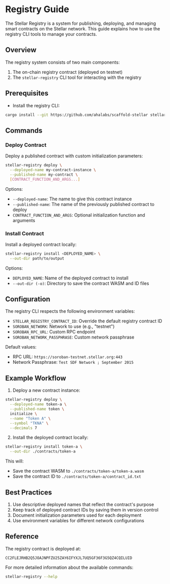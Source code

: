 # Registry Guide

The Stellar Registry is a system for publishing, deploying, and managing smart contracts on the Stellar network. This guide explains how to use the registry CLI tools to manage your contracts.

## Overview

The registry system consists of two main components:

1. The on-chain registry contract (deployed on testnet)
2. The `stellar-registry` CLI tool for interacting with the registry

## Prerequisites

- Install the registry CLI:
```bash
cargo install --git https://github.com/ahalabs/scaffold-stellar stellar-registry-cli
```

## Commands

### Deploy Contract

Deploy a published contract with custom initialization parameters:

```bash
stellar-registry deploy \
  --deployed-name my-contract-instance \
  --published-name my-contract \
  [CONTRACT_FUNCTION_AND_ARGS...]
```

Options:
- `--deployed-name`: The name to give this contract instance
- `--published-name`: The name of the previously published contract to deploy
- `CONTRACT_FUNCTION_AND_ARGS`: Optional initialization function and arguments

### Install Contract

Install a deployed contract locally:

```bash
stellar-registry install <DEPLOYED_NAME> \
  --out-dir path/to/output
```

Options:
- `DEPLOYED_NAME`: Name of the deployed contract to install
- `--out-dir (-o)`: Directory to save the contract WASM and ID files

## Configuration

The registry CLI respects the following environment variables:

- `STELLAR_REGISTRY_CONTRACT_ID`: Override the default registry contract ID
- `SOROBAN_NETWORK`: Network to use (e.g., "testnet")
- `SOROBAN_RPC_URL`: Custom RPC endpoint
- `SOROBAN_NETWORK_PASSPHRASE`: Custom network passphrase

Default values:
- RPC URL: `https://soroban-testnet.stellar.org:443`
- Network Passphrase: `Test SDF Network ; September 2015`

## Example Workflow

1. Deploy a new contract instance:
```bash
stellar-registry deploy \
  --deployed-name token-a \
  --published-name token \
  initialize \
  --name "Token A" \
  --symbol "TKNA" \
  --decimals 7
```

2. Install the deployed contract locally:
```bash
stellar-registry install token-a \
  --out-dir ./contracts/token-a
```

This will:
- Save the contract WASM to `./contracts/token-a/token-a.wasm`
- Save the contract ID to `./contracts/token-a/contract_id.txt`

## Best Practices

1. Use descriptive deployed names that reflect the contract's purpose
2. Keep track of deployed contract IDs by saving them in version control
3. Document initialization parameters used for each deployment
4. Use environment variables for different network configurations

## Reference

The registry contract is deployed at:
```
CC2FLEJRHB2Q5JOAJNPFZU25ZAY6IFYXJL7UQ5GF36F3G5QZ4CQILUID
```

For more detailed information about the available commands:
```bash
stellar-registry --help
```
